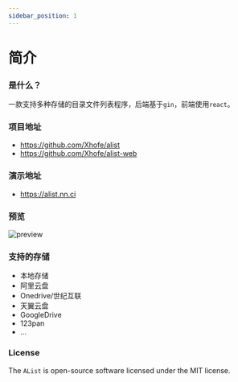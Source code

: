 ```yaml
---
sidebar_position: 1
---
```


# 简介

### 是什么？

一款支持多种存储的目录文件列表程序，后端基于`gin`，前端使用`react`。

### 项目地址

- https://github.com/Xhofe/alist
- https://github.com/Xhofe/alist-web

### 演示地址

- https://alist.nn.ci

### 预览

![preview](https://store.heytapimage.com/cdo-portal/feedback/202111/03/695ef77854a144e928518efde38db97a.png)

### 支持的存储

- 本地存储
- 阿里云盘
- Onedrive/世纪互联
- 天翼云盘
- GoogleDrive
- 123pan
- ...

### License

The `AList` is open-source software licensed under the MIT license.